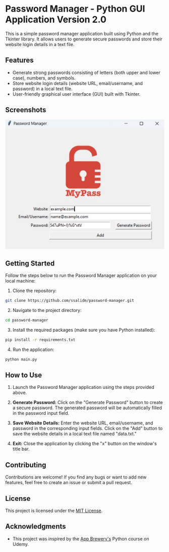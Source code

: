# Password Manager - Python GUI Application Version 2.0

This is a simple password manager application built using Python and the Tkinter library. It allows users to generate secure passwords and store their website login details in a text file.

## Features

- Generate strong passwords consisting of letters (both upper and lower case), numbers, and symbols.
- Store website login details (website URL, email/username, and password) in a local text file.
- User-friendly graphical user interface (GUI) built with Tkinter.

## Screenshots

![Alt text](screenshots/image.png)

## Getting Started

Follow the steps below to run the Password Manager application on your local machine:

1. Clone the repository:

```bash
git clone https://github.com/ssalidm/password-manager.git
```

2. Navigate to the project directory:

```bash
cd password-manager
```

3. Install the required packages (make sure you have Python installed):

```bash
pip install -r requirements.txt
```

4. Run the application:

```bash
python main.py
```

## How to Use

1. Launch the Password Manager application using the steps provided above.

2. **Generate Password:** Click on the "Generate Password" button to create a secure password. The generated password will be automatically filled in the password input field.

3. **Save Website Details:** Enter the website URL, email/username, and password in the corresponding input fields. Click on the "Add" button to save the website details in a local text file named "data.txt."

4. **Exit:** Close the application by clicking the "x" button on the window's title bar.

## Contributing

Contributions are welcome! If you find any bugs or want to add new features, feel free to create an issue or submit a pull request.

## License

This project is licensed under the [MIT License](https://github.com/ssalidm/password-manager/blob/main/LICENSE).

## Acknowledgments

- This project was inspired by the [App Brewery's](https://www.appbrewery.co/) Python course on Udemy.
